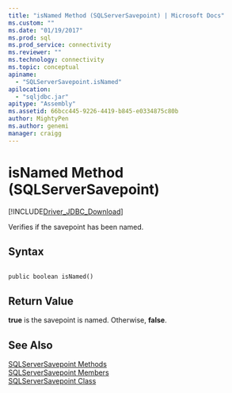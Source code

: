 ```yaml
---
title: "isNamed Method (SQLServerSavepoint) | Microsoft Docs"
ms.custom: ""
ms.date: "01/19/2017"
ms.prod: sql
ms.prod_service: connectivity
ms.reviewer: ""
ms.technology: connectivity
ms.topic: conceptual
apiname: 
  - "SQLServerSavepoint.isNamed"
apilocation: 
  - "sqljdbc.jar"
apitype: "Assembly"
ms.assetid: 66bcc445-9226-4419-b845-e0334875c80b
author: MightyPen
ms.author: genemi
manager: craigg
---
```

# isNamed Method (SQLServerSavepoint)
[!INCLUDE[Driver_JDBC_Download](../../../includes/driver_jdbc_download.md)]

  Verifies if the savepoint has been named.  
  
## Syntax  
  
```  
  
public boolean isNamed()  
```  
  
## Return Value  
 **true** is the savepoint is named. Otherwise, **false**.  
  
## See Also  
 [SQLServerSavepoint Methods](../../../connect/jdbc/reference/sqlserversavepoint-methods.md)   
 [SQLServerSavepoint Members](../../../connect/jdbc/reference/sqlserversavepoint-members.md)   
 [SQLServerSavepoint Class](../../../connect/jdbc/reference/sqlserversavepoint-class.md)  
  
  
